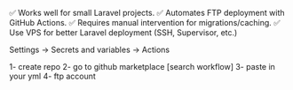 ✅ Works well for small Laravel projects.
✅ Automates FTP deployment with GitHub Actions.
✅ Requires manual intervention for migrations/caching.
✅ Use VPS for better Laravel deployment (SSH, Supervisor, etc.)


Settings → Secrets and variables → Actions 
 


1- create repo
2- go to github marketplace [search workflow]
3- paste in your yml
4- ftp account
